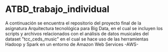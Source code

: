 # ATBD_trabajo_individual
A continuación se encuentra el repositorio del proyecto final de la asignatura Arquitectura tecnológica para Big Data, en el cual se incluyen los scripts y archivos relacionados con el análisis de datos musicales del dataset "tcc_ceds_music" en el cual se hace uso de las herramientas Hadoop y Spark en un entorno de Amazon Web Services -AWS-
